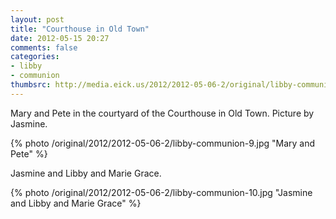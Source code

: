```yaml
---
layout: post
title: "Courthouse in Old Town"
date: 2012-05-15 20:27
comments: false
categories: 
- libby
- communion
thumbsrc: http://media.eick.us/2012/2012-05-06-2/original/libby-communion-7.jpg
---
```

Mary and Pete in the courtyard of the Courthouse in Old Town.  Picture by Jasmine.



{% photo /original/2012/2012-05-06-2/libby-communion-9.jpg "Mary and Pete" %}


Jasmine and Libby and Marie Grace.



{% photo /original/2012/2012-05-06-2/libby-communion-10.jpg "Jasmine and Libby and Marie Grace" %}

